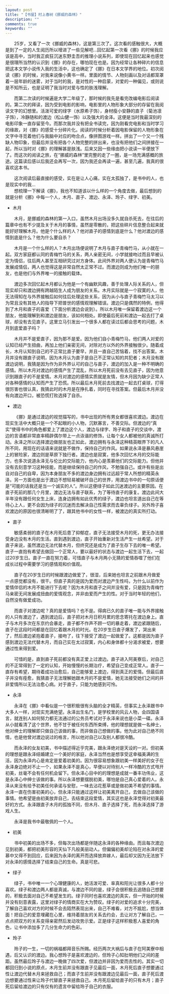 ```yaml
---
layout: post
title: "【书屋】村上春树《挪威的森林》"
description: ""
comments: true
keywords: ""
---
```


&emsp;&emsp;25岁，又看了一次《挪威的森林》，这是第三次了。这次看的感触很大，大概是到了一定的人生阅历所以增进了一些见解吧…回忆起第一次看《挪》的时候我应该是高中，当时我正疯狂沉迷东野圭吾的推理小说系列，即使现在回忆起来也感觉是很理所当然的认识到《挪》的存在，哪怕现在也是。因为经常让各种碎片的信息把这本文学小说传入我的生活中，这也确定了《挪》在日本文学界的地位。初次阅读《挪》的时候，对我来说像小黄书一样。里面的情节、人物刻画以及对话都笼罩着一层年龄的迷雾，对于当时的我，是对性的一种启蒙，对爱的一种偏见，或则说是不知所云，也是证明了我当时对爱与性的肤浅理解。

&emsp;&emsp;而第二次读的时候遍是大学二年级了，那时候的我先是看完改编电影后阅读的。第二次的拜读，因为受到电影的影响，电影里的人物形象大部分的存留在我阅读文字的幻想里。活泼可爱的绿字（水原希子饰），身材瘦小安静的直子（菊池凛子饰），冷静随和的渡边（松山健一饰）以及强大的金泽。这便是当时我最深刻的电影印象一直存留至今。而那次我并没有把全书读完，因为刚看完电影和当时学习的缘故，对《挪》的感受十分碎片化。阅读的时候分析着因电影保留的人物形象在文字中寻觅着他们与我脑中对应的吻合点，像拼图游戏一样。拼出了一个又一个残缺人物印象，但最后并没有把各个人物完整的拼出来，也没有把他们之间拼接在一起，所以当时对《挪》的理解甚是肤浅。后来又因一些缘由把小说读一半便放下了。而这次的阅读之旅，在“挪威的森林”里完整的走了一圈，是一场充满感概的旅途。这篇读后感以后我还会再写一次，因为我还会再读一遍，甚至几遍，我真的很喜欢这本书。

&emsp;&emsp;这次阅读后最直接的感受，实在是让人心痛，实在太孤独了，是书中的人，也是现实中的我...
<br>
&emsp;&emsp;想梳理一下解读《挪》，我也不知道该以什么样的一个角度去做，最后想到的就是分析《挪》中每一个人，木月、直子、渡边、永泽、玲子、绿字、初美。
-  木月

&emsp;&emsp;木月，是挪威的森林的第一入口，虽然木月出场没多久就自杀死去，在往后的篇章中也有不少提及关于木月的事情，虽然是零散的，把这些碎片信息整合起来就能好好理解木月。他是个什么样的人？他对直子的感情到底是什么？他对渡边的感情到底是什么？他为什么要自杀？

&emsp;&emsp;木月是一个什么样的人？木月出场便说明了木月与直子青梅竹马，从小就在一起。双方家庭都认同的青梅竹马的关系，两人亲密无间，小学就接吻过而且早被认定为情侣，往后两人甚至互相研究过对方身体。此间外界对两人便认为是青梅竹马发展成情侣，两人也觉得这是非常自然太正常不过。而渡边则成为他们唯一的朋友，也是他们与外界唯一的接触的载体。

&emsp;&emsp;渡边多次回忆起木月都认为他是一个有幽默风趣，善于处理人际关系的人，但现实却只和渡边拥有跨越陌生人成为朋友的关系。木月实际就是一个寂寞的人，他无法得知在与外界接触后如何往后处理这些关系，因为从小与直子青梅竹马太习以为常且没有其他人的指导下把普世的感情观理解错误。渡边只是偶然的特例，他得到了木月和直子的喜爱（下面分析渡边会说到）。所以木月唯一保留着渡边这一个朋友，他能理解到和渡边是朋友，该如何相处。即使最后死前和渡边一起去打了桌球，却没有去见直子。这里立马引发出一个很多人都在读过后都会思考的问题，木月到底爱直子吗？

&emsp;&emsp;木月并不是爱直子，因为那不是爱。因为他们自小青梅竹马，他们两人对爱的认知已经产生扭曲，再加上他们亲密无间，对除对方以外的外界接触很少。随着成长，木月认知到自己的不正常比直子要早，并且一直自己苦恼着，找不出答案。木月并没有跟直子说明，因为木月认为直子是自己不正常认知的共犯者；木月没有跟渡边说明，我猜是因为作为非外界认可的自己与直子，渡边的加入是一种不明确的感情。所以木月对渡边的感情产生了混乱，所以木月死前没有去见直子，因为他意识到跟直子的不是爱情。木月对渡边的感情实质就是友情，但木月因为缺少正常人对各种感情的认知而产生了恐慌。所以最后木月死前去找渡边一起去打桌球，打得很厉害也很认真，我猜此时的木月是在挣扎着，同时在寻找答案。但最后木月并没有向渡边开口，被恐慌打败选择了自杀。

- 渡边

&emsp;&emsp;《挪》是通过渡边的视觉描写的，书中出现的所有男女都很喜欢渡边。渡边在现实生活中大概只是一个不起眼的小人物，沉默寡言，不善交际。但渡边的“真实”使得书中的角色都爱上了渡边这个人，渡边与绿字、玲子和直子的交谈中，渡边的言语都非常直率精辟偶尔带上一点诙谐的修饰，让每个女人都被他的真诚所打动。永泽之所以选择渡边做朋友也正如此，渡边拥有与永泽这种精英眼界下的凡人所不同，用现在的话语来说就是不做作，保持自己的作风。如果说永泽是暴风悬崖上的冒险家，渡边则是草原下独行者。渡边也是寂寞，他多次回忆木月的交际能力，也多次说道永泽无与伦比的交际能力，他内心是羡慕他们的交际能力。但他并没有去刻意学习这种技能，而是继续保持自己的作风，不勉强自己。或许有些是出自对自己的自卑，因为本身朋友不多的渡边身边拥有过远超于常人所想的精英永泽。另一方面也是出于渡边不想轻易被破坏自己的世界，用渡边书中的一句原话便是“可能的话我还是当一个诚实的人”。所以这便绿子如此沉迷渡边的主要原因。在直子死前的那几个月里，渡边无法与直子联系，为了等待直子的康复。渡边此间大半年没有跟任何女生上床，连身边拥有如此优秀的绿子，渡边也坦言道出自己在等待心上人，更不会因为绿子的沉迷而去解决自己性需求而去辜负绿子。另外玲子喜欢渡边的原因也很清晰明了了，跟其他书中的女性一样，被渡边的真实所打动。

 - 直子
 
&emsp;&emsp;敏感柔弱的直子在木月死后患了抑郁症，直子无法接受木月的死，更无办法接受身边没有木月的生活。直到遇到渡边，直子开始重新对生活产生一丝希望。对于直子来说，虽然渡边无法代替木月，但终究还是成为了直子生存下去的唯一希望。直子一直抱有希望去做回一个正常人，要以最好的状态与渡边一起生活下去，一起过20岁生日。直子一直在努力着，可惜直子与木月两小无猜的爱情吞噬了他们在成长过程中需要学习的感情观和价值观。

&emsp;&emsp;直子在20岁生日的时候跟渡边做爱了，很湿，后来她也坦言之前跟木月做爱一点感觉都没有，很干。但直子真的是因为爱而对渡边产生性吗，为什么以前作为爱情伴侣的木月不能进行下去呢？因为木月和直子之间并没有爱，只是因为青梅竹马亲密无间发展成扭曲的爱情观念，并非由爱而产生的性。对于当时年轻的他们，自然没有做爱成功。

&emsp;&emsp;而直子对渡边呢？真的是爱情吗？也不是。得病已久的直子唯一能与外界接触的人只有渡边了，遇到渡边后，直子把对木月日积月累的思念寄托在渡边身上。直子与木月多次在东京约会暴走，直子都不作声不顾一切的暴走着，渡边紧跟随后，直子在这段时间都是在回忆着跟木月的时光。在20岁生日直子爆发了，哭出来了，然后渡边紧抱着直子，接吻了，往下接受了渡边一起做爱了。这都是因为直子感到渡边无法代替木月，而自己实在太过寂寞，内心和身体都十分渴求被爱，想要通过性来得到爱。

&emsp;&emsp;可惜的是，直到直子死前都没有真正爱上过渡边。直子进入阿美寮后，对自己的不正常得到了一定的认知，开始慢慢的长期治疗，希望自己变成正常人。直子一直存有希望，期待着成功治愈后，自己能够爱上渡边，得到真正的爱情。但最后直子并没有痊愈，我猜直子无法理解她跟木月的不是爱情，她无法接受她们之间的并非爱情所以无法治愈心病。对于直子，只能为她感到可怜。

- 永泽

&emsp;&emsp;永泽在《挪》中看似是一个很积极很有头脑的全才精英，但事实上永泽跟书中大多人一样，对现实充满绝望。永泽出生名门，是学校里的风云人物，会四国语言，就连别人如何努力都无法通过的公务员考试对于永泽来说也是小菜一碟。永泽从小就看清了这个世界，他不甘于被任何东西所束缚，他的理想就是做一名绅士，他对绅士的理解即只做自己该做的事，而非做自己想做的事。他为此对自己绝不同情，也是他曾对渡边说过的格言，所以他对自己以及别人都很冷酷。

&emsp;&emsp;而永泽的女友初美，书中描述得近乎完美，跟永泽绝对是天设的一对。但初美的理想是跟永泽结婚建立一个美好的家庭，永泽当然也是想享受这幸福美满的生活，因为永泽内心是肯定是爱着初美的。因为很容易想象跟初美一样美好的女子在永泽身边绝对不止一个，如果永泽不是真心，早便以对待别人一样冷酷的方式甩开初美，丝毫不会有任何机会留下。但永泽心目中的的理想是成就一番丰功伟业，这是永泽心中绅士该做的事。所以永泽想要摆脱初美，哪怕是自己真心爱着的人。永泽从来没有给予初美任何承诺与安慰，一味去沾花惹草或是做初美不希望的事情。永泽一直在伤害初美的心，但永泽只能通过这样让初美离开自己，去做自己该做的事情。他希望是由初美放弃自己，去结束这段爱情，其实这也是永泽觉得对初美最好的方式。永泽跟直子木月的孤独不同，但木月、直子选择了死，而永泽选择了游戏人生。

&emsp;&emsp;永泽是我书中最敬佩的一个人。

- 初美

&emsp;&emsp;书中初美的出场不多，但每次出场都是伴随这永泽的各种缘由。而且每次渡边见到初美，都把初美形容的天仙下凡般美丽动人。但偏偏初美却沦陷在对永泽的爱慕中又得不到回应，后来因为永泽的离开而选择放弃嫁人，最后却又因为无法放下对永泽的感情选择了结束自己的生命。真是可悲。

- 绿子

&emsp;&emsp;绿子，书中唯一一个心理健康的人，她活泼可爱、率真和阳光让很多人都十分喜欢。绿子和渡边两人都是真诚，与渡边不同的是，绿子会很积极去追随自己想要的，积极去面对自己不希望发生的。绿子同时也喜欢渡边的真实，但一开始的时候并没有刻意表露，这里对绿子的情商实在大为赞叹。绿子的对爱的追求十分完美，了解自己喜欢对方的时候不会去陌然表现出来，自己不难看，对方不尴尬，想当体面！把自己的爱意埋藏在心里，维持着朋友的关系去约会，去让对方了解自己，一点点把双方的关系变得亲密然后发动攻势示爱。正是绿子这样积极惹人喜爱的角色，让书中添加多了几分生命力的色彩。

- 玲子

&emsp;&emsp;玲子的一生，一切的祸福都拜音乐所赐。经历两次大祸后与直子在阿美寮中相遇，后又认识的渡边。我心想玲子是喜欢渡边的，但玲子心知肚明他们之间的差距。虽然最后玲子与渡边一晚做了四次爱，但渡边并非因为爱而去性的。其实一切都回归到小说的原点，木月生前并没有跟直子见最后一面，木月死后直子想要通过性让渡边代替木月来拯救自己；而直子生前并没有跟渡边见最后一面，直子死后渡边想要通过性来让玲子代替直子来拯救自己。木月死后留给直子的只有木月；直子死后留给渡边的只有仅有的遗言中留给玲子自己的衣服。
